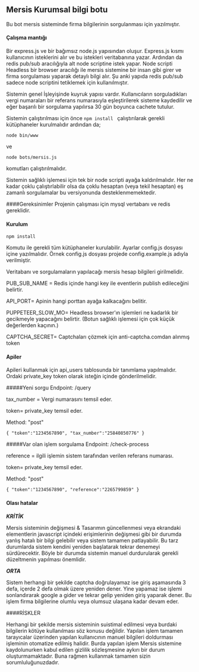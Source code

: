 ## **Mersis Kurumsal bilgi botu**
Bu bot mersis sisteminde firma bilgilerinin sorgulanması için yazılmıştır.
 
#### Çalışma mantığı
Bir express.js ve bir bağımsız node.js yapısından oluşur.
Express.js kısmı kullanıcının isteklerini alır ve bu istekleri veritabanına yazar. Ardından da redis pub/sub aracılığıyla alt node scriptine istek yapar. Node scripti Headless bir browser aracılığı ile mersis sistemine bir insan gibi girer ve firma sorgulaması yaparak detaylı bilgi alır.  Şu anki yapıda redis pub/sub sadece node scriptini tetiklemek için kullanılmıştır.

Sistemin genel İşleyişinde kuyruk yapısı vardır. Kullanıcıların sorguladıkları vergi numaraları bir referans numarasıyla eşleştirilerek sisteme kaydedilir ve eğer başarılı bir sorgulama yapılırsa 30 gün boyunca cachete tutulur. 

Sistemin çalıştırılması için önce `npm install ` çalıştırılarak gerekli kütüphaneler kurulmalıdır ardından da;
 
`node bin/www`

ve 

`node bots/mersis.js`

komutları çalıştırılmalıdır. 

Sistemin sağlıklı işlemesi için tek bir node scripti ayağa kaldırılmalıdır. Her ne kadar çoklu çalıştırlabilir olsa da çoklu hesaptan (veya tekil hesaptan) eş zamanlı sorgulamalar bu versiyonunda desteklenmemektedir.

####Gereksinimler
Projenin çalışması için mysql vertabanı ve redis gereklidir. 


#### Kurulum
`npm install `

Komutu ile gerekli tüm kütüphaneler kurulabilir. 
Ayarlar config.js dosyası içine yazılmalıdır. 
Örnek config.js dosyası projede config.example.js adıyla verilmiştir.

Veritabanı ve sorgulamaların yapılacağı mersis hesap bilgileri girilmelidir.

PUB_SUB_NAME = Redis içinde hangi key ile eventlerin publish edileceğini belirtir.

API_PORT= Apinin hangi porttan ayağa kalkacağını belitir.

PUPPETEER_SLOW_MO= Headless browser'ın işlemleri ne kadarlık bir gecikmeyle yapacağını belirtir. (Botun sağlıklı işlemesi için çok küçük değerlerden kaçının.)

CAPTCHA_SECRET= Captchaları çözmek için anti-captcha.comdan alınmış token 

#### Apiler
Apileri kullanmak için api_users tablosunda bir tanımlama yapılmalıdır. Ordaki private_key token olarak isteğin içinde gönderilmelidir. 

#####Yeni sorgu
Endpoint: /query

tax_number = Vergi numarasını temsil eder. 

token= private_key temsil eder.

Method: "post"

`{
    "token":"1234567890",
    "tax_number":"25840850776"
}`


#####Var olan işlem sorgulama
Endpoint: /check-process

reference = ilgili işlemin sistem tarafından verilen referans numarası. 

token= private_key temsil eder.

Method: "post"

`{
     "token":"1234567890",
     "reference":"2265799859"
 }`



#### Olası hatalar

***KRİTİK***

Mersis sisteminin değişmesi & Tasarımın güncellenmesi veya ekrandaki elementlerin javascript içindeki erişimlerinin değişmesi gibi bir durumda yanlış hatalı bir bilgi gelebilir veya sistem tamamen patlayabilir. Bu tarz durumlarda sistem kendini yeniden başlatarak tekrar denemeyi sürdürecektir. Böyle bir durumda sistemin manuel durdurularak gerekli düzeltmenin yapılması önemlidir.  


***ORTA***

Sistem herhangi bir şekilde captcha doğrulayamaz ise giriş aşamasında 3 defa, içerde 2 defa olmak üzere yeniden dener. Yine yapamaz ise işlemi sonlandırarak google a gider ve tekrar gelip yeniden giriş yaparak dener. 
Bu işlem firma bilgilerine olumlu veya olumsuz ulaşana kadar devam eder.


####RİSKLER

Herhangi bir şekilde mersis sisteminin suistimal edilmesi veya burdaki bilgilerin kötüye kullanılması söz konusu değildir. Yapılan işlem tamamen tarayıcalar üzerinden yapılan kullanıcının manuel bilgileri doldurması işleminin otomatize edilmiş halidir. Burda yapılan işlem Mersis sistemine kaydolunurken kabul edilen gizlilik sözleşmesine aykırı bir durum oluşturmamaktadır. Buna rağmen kullanmak tamamen sizin sorumluluğunuzdadır.


